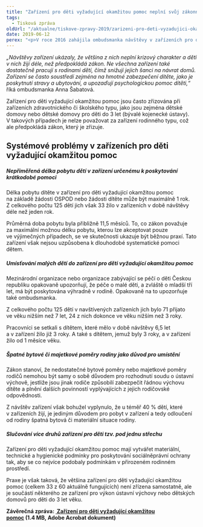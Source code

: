 ```yaml
---
title: "Zařízení pro děti vyžadující okamžitou pomoc neplní svůj zákonný účel"
tags:
  - Tisková zpráva
oldUrl: "/aktualne/tiskove-zpravy-2019/zarizeni-pro-deti-vyzadujici-okamzitou-pomoc-neplni-svuj-zakonny-ucel"
date: 2019-06-12
perex: "<p>V roce 2016 zahájila ombudsmanka návštěvy v zařízeních pro děti vyžadující okamžitou pomoc. Jedním z cílů bylo zjistit, jak vypadá krizová pomoc dětem a jejich rodinám. V čem pomoc spočívá a jak je úspěšná. Tato zařízení vznikla v roce 1999 a měla sloužit jako krizová zařízení pro děti, které se ocitly bez jakékoliv péče nebo byly jinak vážně ohroženy. Těm měla zařízení poskytnout péči po dobu nezbytnou, než se najde jiné a dlouhodobé řešení. Jak se však ukázalo po návštěvě jedenácti zařízení v průběhu tří let, současná praxe se od původního záměru značně posunula. V současnosti je v České republice provozováno celkem 60 zařízení pro děti vyžadující okamžitou pomoc.</p>"
---
```


<!-- imported from the old website -->

<p><i>„Návštěvy zařízení ukázaly, že většina z nich neplní krizový charakter a děti v nich žijí déle, než předpokládá zákon. Ne všechna zařízení také dostatečně pracují s rodinami dětí, čímž snižují jejich šanci na návrat domů. Zařízení se často soustředí zejména na hmotné zabezpečení dítěte, jako je poskytnutí stravy a ubytování, a upozaďují psychologickou pomoc dítěti,“</i> říká ombudsmanka Anna Šabatová.</p> <p>Zařízení pro děti vyžadující okamžitou pomoc jsou často zřizována při zařízeních zdravotnického či školského typu, jako jsou zejména dětské domovy nebo dětské domovy pro děti do 3 let (bývalé kojenecké ústavy). V takových případech je nelze považovat za zařízení rodinného typu, což ale předpokládá zákon, který je zřizuje.</p> <h2>Systémové problémy v zařízeních pro děti vyžadující okamžitou pomoc</h2> <h5>Nepřiměřená délka pobytu dětí v zařízení určenému k poskytování krátkodobé pomoci</h5> <p>Délka pobytu dítěte v zařízení pro děti vyžadující okamžitou pomoc na základě žádosti OSPOD nebo žádosti dítěte může být maximálně 1 rok. Z celkového počtu 125 dětí jich však 33 žilo v zařízeních v době návštěvy déle než jeden rok.</p> <p>Průměrná doba pobytu byla přibližně 11,5 měsíců. To, co zákon považuje za maximální možnou délku pobytu, kterou lze akceptovat pouze ve výjimečných případech, se ve skutečnosti ukazuje být běžnou praxí. Tato zařízení však nejsou uzpůsobena k dlouhodobé systematické pomoci dětem. </p> <h5>Umísťování malých dětí do zařízení pro děti vyžadující okamžitou pomoc</h5> <p>Mezinárodní organizace nebo organizace zabývající se péčí o děti Českou republiku opakovaně upozorňují, že péče o malé děti, a zvláště o mladší tří let, má být poskytována výhradně v rodině. Opakovaně na to upozorňuje také ombudsmanka.</p> <p>Z celkového počtu 125 dětí v navštívených zařízeních jich bylo 71 přijato ve věku nižším než 7 let, 24 z nich dokonce ve věku nižším než 3 roky.</p> <p>Pracovníci se setkali s dítětem, které mělo v době návštěvy 6,5 let a v zařízení žilo již 3 roky. A také s dítětem, jemuž byly 3 roky, a v zařízení žilo od 1 měsíce věku.</p> <h5>Špatné bytové či majetkové poměry rodiny jako důvod pro umístění</h5> <p>Zákon stanoví, že nedostatečné bytové poměry nebo majetkové poměry rodičů nemohou být samy o sobě důvodem pro rozhodnutí soudu o ústavní výchově, jestliže jsou jinak rodiče způsobilí zabezpečit řádnou výchovu dítěte a plnění dalších povinností vyplývajících z jejich rodičovské odpovědnosti.</p> <p>Z návštěv zařízení však bohužel vyplynulo, že u téměř 40 % dětí, které v zařízeních žijí, je jediným důvodem pro pobyt v zařízení a tedy odloučení od rodiny špatná bytová či materiální situace rodiny.</p> <h5>Slučování více druhů zařízení pro děti tzv. pod jednu střechu</h5> <p>Zařízení pro děti vyžadující okamžitou pomoc mají vytvářet materiální, technické a hygienické podmínky pro poskytování sociálněprávní ochrany tak, aby se co nejvíce podobaly podmínkám v přirozeném rodinném prostředí.</p> <p>Praxe je však taková, že většina zařízení pro děti vyžadující okamžitou pomoc (celkem 33 z 60 aktuálně fungujících) není zřízena samostatně, ale je součástí některého ze zařízení pro výkon ústavní výchovy nebo dětských domovů pro děti do 3 let věku.</p><p></p><p><b>Závěrečná zpráva: <a title="Otevření do nového okna" href="/uploads-import/ochrana_osob/ZARIZENI/Ustavni_vychova/2019_0110_Zprava_DET_zarizeni_pro_deti_A4_CS_04_web.pdf" target="_blank"><img alt="" src="https://www.ochrance.cz/typo3/ext/od_linkdesc/icons/pdf.gif" class="od_linkdesc_icon" /> Zařízení pro děti vyžadující okamžitou pomoc</a> (1.4 MB, Adobe Acrobat dokument)</b></p>
